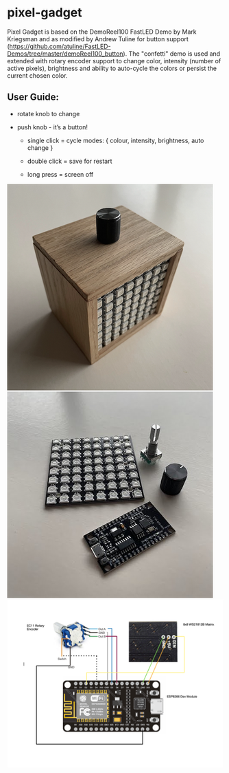# pixel-gadget
Pixel Gadget is based on the DemoReel100 FastLED Demo by Mark Kriegsman and as modified by Andrew Tuline for button support (https://github.com/atuline/FastLED-Demos/tree/master/demoReel100_button).  The "confetti" demo is used and extended with rotary encoder support to change color, intensity (number of active pixels), brightness and ability to auto-cycle the colors or persist the current chosen color.

## User Guide:
- rotate knob to change
- push knob - it’s a button!

    - single click = cycle modes:
  { colour, intensity, 
    brightness, auto change }

    - double click = save for restart
    - long press = screen off


![pixel-gadget oak box](./pixel-gadget.png)![pixel-gadget parts](./pg-parts.png)
![pixel-gadget diagram](./pixel-gadget-diagram.png)
